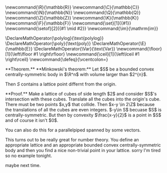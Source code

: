 \newcommand{\R}{\mathbb{R}}
\newcommand{\C}{\mathbb{C}}
\newcommand{\N}{\mathbb{N}}
\newcommand{\Q}{\mathbb{Q}}
\newcommand{\Z}{\mathbb{Z}}
\newcommand{\K}{\mathbb{K}}
\newcommand{\F}{\mathbb{F}}
\newcommand{\set}[1]{\{#1\}}
\newcommand{\setof}[2]{\{#1 \mid #2\}}
\newcommand{\im}{\mathrm{im}}

\DeclareMathOperator{\polylog}{\text{polylog}}
\DeclareMathOperator{\poly}{\text{poly}}
\DeclareMathOperator{\E}{\mathbb{E}}
\DeclareMathOperator{\Var}{\text{Var}}
\newcommand{\floor}[1]{\left\lfloor #1 \right\rfloor}
\newcommand{\ceil}[1]{\left\lceil #1 \right\rceil}
\newcommand{\defeq}{\vcentcolon=}



<div class="thm envbox">**Theorem.**
**Minkowski's theorem:**
Let $S$ be a bounded convex centrally-symmetric body in $\R^n$ with volume
larger than $2^{n}$. 

Then $S$ contains a lattice point differnt from the origin.
</div>
<div class="pf envbox">**Proof.**
Make a lattice of cubes of side length $2$ and consider $S$'s
intersection with these cubes.
Translate all the cubes into the origin's cube. There must be two
points $x,y$ that collide. Then $x-y \in 2\Z$ because the
translations of all the cubes are even integers.
$-y\in S$ becuase  $S$ is centrally-symmetric. 
But then by convexity $\frac{x-y}{2}$ is a point in $S$  and of
course it isn't $0$.
</div>

You can also do this for a parallelpiped spanned by some vectors.

This turns out to be really great for number theory. You 
define an appropriate lattice and an appropriate bounded convex
centrally-symmetric body and then you find a nice non-trivial point in your lattice. 
sorry I'm tired so no example tonight.

maybe next time.
